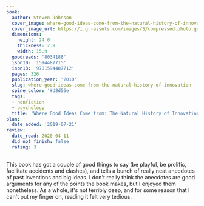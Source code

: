 ```yaml
---
book:
  author: Steven Johnson
  cover_image: where-good-ideas-come-from-the-natural-history-of-innovation.jpg
  cover_image_url: https://i.gr-assets.com/images/S/compressed.photo.goodreads.com/books/1311705993l/8034188._SX98_.jpg
  dimensions:
    height: 24.0
    thickness: 2.9
    width: 15.9
  goodreads: '8034188'
  isbn10: '1594487715'
  isbn13: '9781594487712'
  pages: 326
  publication_year: '2010'
  slug: where-good-ideas-come-from-the-natural-history-of-innovation
  spine_color: '#d8d56e'
  tags:
  - nonfiction
  - psychology
  title: 'Where Good Ideas Come from: The Natural History of Innovation'
plan:
  date_added: '2019-07-21'
review:
  date_read: 2020-04-11
  did_not_finish: false
  rating: 3
---
```


This book has got a couple of good things to say (be playful, be prolific, facilitate accidents and clashes), and tells a bunch of really neat anecdotes of past inventions and big ideas. I don't really think the anecdotes are good arguments for any of the points the book makes, but I enjoyed them nonetheless. As a whole, it's not terribly deep, and for some reason that I can't put my finger on, reading it felt very tedious.
